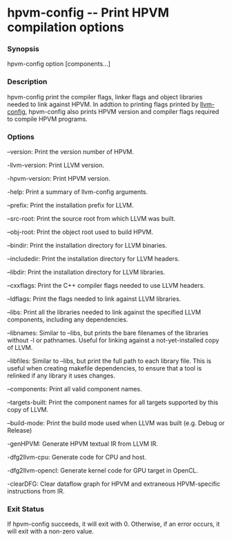 # hpvm-config -- Print HPVM compilation options

### Synopsis
hpvm-config option [components…]

### Description
hpvm-config print the compiler flags, linker flags and object libraries needed to link against HPVM.
In addtion to printing flags printed by [llvm-config](http://llvm.org/docs/CommandGuide/llvm-config.html), hpvm-config also prints HPVM version and compiler
flags required to compile HPVM programs.

### Options
–version: Print the version number of HPVM.

-llvm-version: Print LLVM version.

-hpvm-version: Print HPVM version.

-help: Print a summary of llvm-config arguments.

–prefix: Print the installation prefix for LLVM.

–src-root: Print the source root from which LLVM was built.

–obj-root: Print the object root used to build HPVM.

–bindir: Print the installation directory for LLVM binaries.

–includedir: Print the installation directory for LLVM headers.

–libdir: Print the installation directory for LLVM libraries.

–cxxflags: Print the C++ compiler flags needed to use LLVM headers.

–ldflags: Print the flags needed to link against LLVM libraries.

–libs: Print all the libraries needed to link against the specified LLVM components, including any dependencies.

–libnames: Similar to –libs, but prints the bare filenames of the libraries without -l or pathnames. Useful for linking against a not-yet-installed copy of LLVM.

–libfiles: Similar to –libs, but print the full path to each library file. This is useful when creating makefile dependencies, to ensure that a tool is relinked if any library it uses changes.

–components: Print all valid component names.

–targets-built: Print the component names for all targets supported by this copy of LLVM.

–build-mode: Print the build mode used when LLVM was built (e.g. Debug or Release)

-genHPVM: Generate HPVM textual IR from LLVM IR.

-dfg2llvm-cpu: Generate code for CPU and host.

-dfg2llvm-opencl: Generate kernel code for GPU target in OpenCL.

-clearDFG: Clear dataflow graph for HPVM and extraneous HPVM-specific instructions from IR.
    
### Exit Status
If hpvm-config succeeds, it will exit with 0. Otherwise, if an error occurs, it will exit with a non-zero value.





